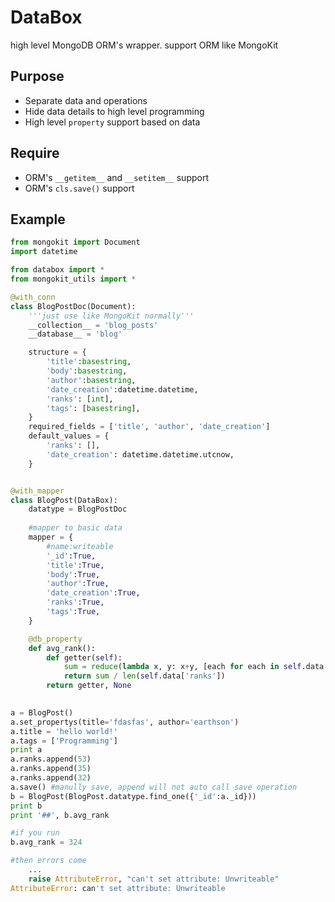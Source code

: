 DataBox
=======

high level MongoDB ORM's wrapper. support ORM like MongoKit


Purpose
--------
* Separate data and operations
* Hide data details to high level programming
* High level `property` support based on data

Require
-------
* ORM's `__getitem__` and `__setitem__` support
* ORM's `cls.save()` support

Example
--------

```python
from mongokit import Document
import datetime

from databox import *
from mongokit_utils import *

@with_conn
class BlogPostDoc(Document):
    '''just use like MongoKit normally'''
    __collection__ = 'blog_posts'
    __database__ = 'blog'

    structure = {
        'title':basestring,
        'body':basestring,
        'author':basestring,
        'date_creation':datetime.datetime,
        'ranks': [int],
        'tags': [basestring],
    }
    required_fields = ['title', 'author', 'date_creation']
    default_values = {
        'ranks': [],
        'date_creation': datetime.datetime.utcnow,
    }


@with_mapper
class BlogPost(DataBox):
    datatype = BlogPostDoc
    
    #mapper to basic data
    mapper = {
        #name:writeable
        '_id':True,
        'title':True,
        'body':True,
        'author':True,
        'date_creation':True,
        'ranks':True,
        'tags':True,
    }

    @db_property
    def avg_rank():
        def getter(self):
            sum = reduce(lambda x, y: x+y, [each for each in self.data['ranks']])
            return sum / len(self.data['ranks'])
        return getter, None
            

a = BlogPost()
a.set_propertys(title='fdasfas', author='earthson')
a.title = 'hello world!'
a.tags = ['Programming']
print a
a.ranks.append(53)
a.ranks.append(35)
a.ranks.append(32)
a.save() #manully save, append will not auto call save operation
b = BlogPost(BlogPost.datatype.find_one({'_id':a._id}))
print b
print '##', b.avg_rank

#if you run 
b.avg_rank = 324

#then errors come
    ...
    raise AttributeError, "can't set attribute: Unwriteable"
AttributeError: can't set attribute: Unwriteable

```
